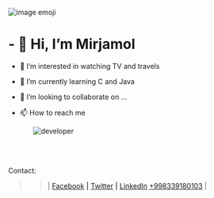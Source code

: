 ![image](https://user-images.githubusercontent.com/96412090/186643419-1122044e-1532-4edc-aea5-1d1e56eba8dc.png)
emoji

<h1>- 👋 Hi, I’m Mirjamol </h1>

- 👀 I’m interested in watching TV and travels

- 🌱 I’m currently learning C and Java

- 💞️ I’m looking to collaborate on ...

- 📫 How to reach me 

<div style="width:100px; height:80px; margin-left:50px">
  
![developer](https://user-images.githubusercontent.com/96412090/186638132-ffbce524-8e8b-49ab-8d1b-9144b46dcb3e.png)

</div>
Contact:


>>| 
<a href="https://facebook.com/holmonalp">Facebook</a> **|**
<a href="https://twitter.com/holmonalp">Twitter</a> **|**
<a href="https://linkedin.com/holmonalp">LinkedIn</a>
<a href="tel:+998339180103">+998339180103</a>
>>|
<!---
holmon-alp/About-Me is a ✨ special ✨ repository because its `README.md` (this file) appears on your GitHub profile.
You can click the Preview link to take a look at your changes.
--->
